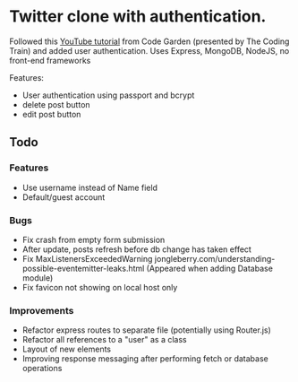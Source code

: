 # Twitter clone with authentication.

Followed this [YouTube tutorial](https://www.youtube.com/watch?v=JnEH9tYLxLk) from Code Garden (presented by The Coding Train) and added user authentication. Uses Express, MongoDB, NodeJS, no front-end frameworks

Features:
- User authentication using passport and bcrypt
- delete post button
- edit post button

## Todo

### Features
- Use username instead of Name field
- Default/guest account

### Bugs
- Fix crash from empty form submission
- After update, posts refresh before db change has taken effect
- Fix MaxListenersExceededWarning jongleberry.com/understanding-possible-eventemitter-leaks.html (Appeared when adding Database module)
- Fix favicon not showing on local host only

### Improvements
- Refactor express routes to separate file (potentially using Router.js)
- Refactor all references to a "user" as a class
- Layout of new elements
- Improving response messaging after performing fetch or database operations
